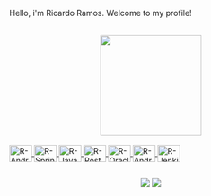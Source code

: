 Hello, i'm Ricardo Ramos. Welcome to my profile!

<br>
<div align="center">
   <a href="https://github.com/ricardo-ramos-moura">
      <img height="180em" src="https://github-readme-stats.vercel.app/api?username=ricardo-ramos-moura&show_icons=true&theme=dark&include_all_commits=true&count_private=true"/>
      <!--img height="180em" src="https://github-readme-stats.vercel.app/api/top-langs/?username=ricardo-ramos-moura&layout=compact&langs_count=7&theme=dark"/-->
</div>
<div style="display: inline_block"><br>  
<img align="center" alt="R-AndroidStudio" height="30" width="40" src="https://cdn.jsdelivr.net/gh/devicons/devicon/icons/androidstudio/androidstudio-original.svg">
<img align="center" alt="R-Spring" height="30" width="40" src="https://cdn.jsdelivr.net/gh/devicons/devicon/icons/spring/spring-original.svg">       
<img align="center" alt="R-Java" height="30" width="40" src="https://cdn.jsdelivr.net/gh/devicons/devicon/icons/java/java-original-wordmark.svg">  
<img align="center" alt="R-Postgres" height="30" width="40" src="https://cdn.jsdelivr.net/gh/devicons/devicon/icons/postgresql/postgresql-original-wordmark.svg">  
<img align="center" alt="R-Oracle" height="30" width="40" src="https://cdn.jsdelivr.net/gh/devicons/devicon/icons/oracle/oracle-original.svg" >  
<img align="center" alt="R-Android" height="30" width="40"  src="https://cdn.jsdelivr.net/gh/devicons/devicon/icons/android/android-original.svg">
<img align="center" alt="R-Jenkins" height="30" width="40"  src="https://cdn.jsdelivr.net/gh/devicons/devicon/icons/jenkins/jenkins-original.svg">


</div>
  
  ##
 
<div align="center">
<a href="https://instagram.com/ricardoramosdrums" target="_blank"><img src="https://img.shields.io/badge/-Instagram-%23E4405F?style=for-the-badge&logo=instagram&logoColor=white" target="_blank"></a>  
<a href="https://www.linkedin.com/in/ricardo-ramos-moura" target="_blank"><img src="https://img.shields.io/badge/-LinkedIn-%230077B5?style=for-the-badge&logo=linkedin&logoColor=white" target="_blank"></a> 
</center>
</div>
